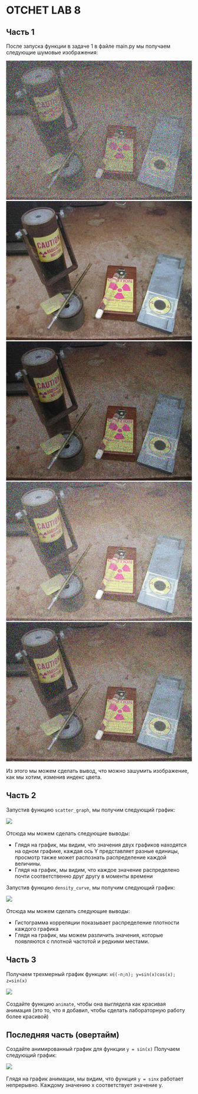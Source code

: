 # OTCHET LAB 8

## Часть 1

После запуска функции в задаче 1 в файле main.py мы получаем следующие шумовые изображения:

<img src='noise_images\high_noise.png'>
<img src='noise_images\low_noise.png'>
<img src='noise_images\noise_dark.png'>
<img src='noise_images\noise_light.png'>
<img src='noise_images\normal.png'>

Из этого мы можем сделать вывод, что можно зашумить изображение, как мы хотим, изменив индекс цвета.


## Часть 2

Запустив функцию `scatter_graph`, мы получим следующий график:

<img src='assets/Task-2-1.PNG'>

Отсюда мы можем сделать следующие выводы:
- Глядя на график, мы видим, что значения двух графиков находятся на одном графике, каждая ось Y представляет разные единицы, просмотр также может распознать распределение каждой величины.
- Глядя на график, мы видим, что каждое значение распределено почти соответственно друг другу в моменты времени


Запустив функцию `density_curve`, мы получим следующий график:

<img src='assets/Task-2-2.PNG'>

Отсюда мы можем сделать следующие выводы:
- Гистограмма корреляции показывает распределение плотности каждого графика
- Глядя на график, мы можем различить значения, которые появляются с плотной частотой и редкими местами.
## Часть 3

Получаем трехмерный график функции: `x∈(-п;п); y=sin(x)cos(x); z=sin(x)`

<img src='task3.gif'> 

Создайте функцию `animate`, чтобы она выглядела как красивая анимация (это то, что я добавил, чтобы сделать лабораторную работу более красивой)

## Последняя часть (овертайм)

Создайте анимированный график для функции `y = sin(x)` 
Получаем следующий график:

<img src='task4.gif'> 

Глядя на график анимации, мы видим, что функция `y = sinx` работает непрерывно. Каждому значению x соответствует значение y.


